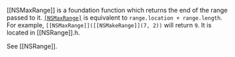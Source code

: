 [[NSMaxRange]] is a foundation function which returns the end of the range passed to it. <code>[[NSMaxRange]](range)</code> is equivalent to <code>range.location + range.length</code>. For example, <code>[[NSMaxRange]]([[NSMakeRange]](7, 2))</code> will return <code>9</code>. It is located in [[NSRange]].h.

See [[NSRange]].